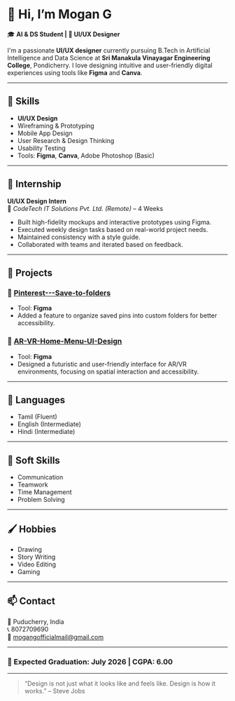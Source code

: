 # 👋 Hi, I’m Mogan G

🎓 **AI & DS Student | 🎨 UI/UX Designer**

I'm a passionate **UI/UX designer** currently pursuing B.Tech in Artificial Intelligence and Data Science at **Sri Manakula Vinayagar Engineering College**, Pondicherry. I love designing intuitive and user-friendly digital experiences using tools like **Figma** and **Canva**.

---

## 🔧 Skills

- **UI/UX Design**
- Wireframing & Prototyping
- Mobile App Design
- User Research & Design Thinking
- Usability Testing
- Tools: **Figma**, **Canva**, Adobe Photoshop (Basic)

---

## 💼 Internship

**UI/UX Design Intern**  
📍 *CodeTech IT Solutions Pvt. Ltd. (Remote)* – 4 Weeks  
- Built high-fidelity mockups and interactive prototypes using Figma.
- Executed weekly design tasks based on real-world project needs.
- Maintained consistency with a style guide.
- Collaborated with teams and iterated based on feedback.

---

## 🚀 Projects

### 📌 [Pinterest---Save-to-folders](https://github.com/MGGAMERS/Pinterest---Save-to-folders)
- Tool: **Figma**
- Added a feature to organize saved pins into custom folders for better accessibility.

### 🧠 [AR-VR-Home-Menu-UI-Design](https://github.com/MGGAMERS/AR-VR-Home-Menu-UI-Design)
- Tool: **Figma**
- Designed a futuristic and user-friendly interface for AR/VR environments, focusing on spatial interaction and accessibility.

---

## 💬 Languages

- Tamil (Fluent)
- English (Intermediate)
- Hindi (Intermediate)

---

## 🎯 Soft Skills

- Communication
- Teamwork
- Time Management
- Problem Solving

---

## 🖌️ Hobbies

- Drawing
- Story Writing
- Video Editing
- Gaming

---

## 📫 Contact

📍 Puducherry, India  
📞 8072709690  
📧 mogangofficialmail@gmail.com  

---

### 📅 Expected Graduation: July 2026 | CGPA: 6.00

---

> “Design is not just what it looks like and feels like. Design is how it works.” – Steve Jobs
